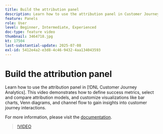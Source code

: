 ```yaml
---
title: Build the attribution panel
description: Learn how to use the attribution panel in Customer Journey Analytics.
feature: Panels
role: User
level: Beginner, Intermediate, Experienced
doc-type: feature video
thumbnail: 3464718.jpg
kt: 17504
last-substantial-update: 2025-07-08
exl-id: 5412e4a2-e3d8-4c46-9432-4aa134043593
---
```

# Build the attribution panel

Learn how to use the attribution panel in [!DNL Customer Journey Analytics]. This video demonstrates how to define success metrics, select and compare attribution models, and customize visualizations like bar charts, Venn diagrams, and channel flow to gain insights into customer journey interactions. 

For more information, please visit the [documentation](https://experienceleague.adobe.com/en/docs/analytics-platform/using/cja-workspace/panels/attribution).

>[!VIDEO](https://video.tv.adobe.com/v/3464718/?learn=on)
